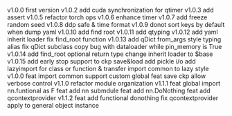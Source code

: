v1.0.0
    first version
v1.0.2
    add cuda synchronization for qtimer
v1.0.3 
    add assert 
v1.0.5
    refactor torch ops
v1.0.6
    enhance timer
v1.0.7
    add freeze random seed
v1.0.8
    ddp safe & time format
v1.0.9
    donot sort keys by default when dump yaml 
v1.0.10
    add find root
v1.0.11
    add qtyping
v1.0.12
    add yaml inherit loader
    fix find_root function
v1.0.13
    add qDict from_args
    style typing alias
    fix qDict subclass copy bug with dataloader while pin_memory is True
v1.0.14
    add find_root optional return type
    change inherit loader to $base
v1.0.15
    add early stop support to ckp save&load
    add pickle i/o
    add lazyimport for class or function & transfer import common to lazy style 
v1.0.0
    feat import common support custom global
    feat save ckp allow verbose control
v1.1.0
    refactor module organization
v1.1.1
    feat global import nn.funtional as F
    feat add nn submdule
    feat add nn.DoNothing
    feat add qcontextprovider
v1.1.2
    feat add functional donothing
    fix qcontextprovider apply to general object instance 
